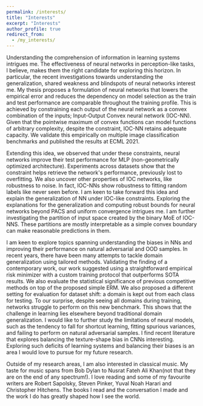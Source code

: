 ```yaml
---
permalink: /interests/
title: "Interests"
excerpt: "Interests"
author_profile: true
redirect_from: 
  - /my_interests/
---
```

Understanding the comprehension of information in learning systems intrigues me. The effectiveness of neural networks in perception-like tasks, I believe, makes them the right candidate for exploring this horizon. In particular, the recent investigations towards understanding the generalization, shared weakness and blindspots of neural networks interest me. My thesis proposes a formulation of neural networks that lowers the empirical error and reduces the dependency on model selection as the train and test performance are comparable throughout the training profile. This is achieved by constraining each output of the neural network as a convex combination of the inputs; Input-Output Convex neural network (IOC-NN). Given that the pointwise maximum of convex functions can model functions of arbitrary complexity, despite the constraint, IOC-NN retains adequate capacity. We validate this empirically on multiple image classification benchmarks and published the results at ECML 2021.</br>

Extending this idea, we observed that under these constraints, neural networks improve their test performance for MLP (non-geometrically optimized architecture). Experiments across datasets show that the constraint helps retrieve the network's performance, previously lost to overfitting. We also uncover other properties of IOC networks, like robustness to noise. In fact, IOC-NNs show robustness to fitting random labels like never seen before. I am keen to take forward this idea and explain the generalization of NN under IOC-like constraints. Exploring the explanations for the generalization and computing robust bounds for neural networks beyond PACS and uniform convergence intrigues me. I am further investigating the partition of input space created by the binary MoE of IOC-NNS. These partitions are mostly interpretable as a simple convex boundary can make reasonable predictions in them.</br>

I am keen to explore topics spanning understanding the biases in NNs and improving their performance on natural adversarial and OOD samples. In recent years, there have been many attempts to tackle domain generalization using tailored methods. Validating the finding of a contemporary work, our work suggested using a straightforward empirical risk minimizer with a custom training protocol that outperforms SOTA results. We also evaluate the statistical significance of previous competitive methods on top of the proposed simple ERM. We also proposed a different setting for evaluation for dataset shift: a domain is kept out from each class for testing. To our surprise, despite seeing all domains during training, networks struggle to perform on this new benchmark. This shows that the challenge in learning lies elsewhere beyond traditional domain generalization. I would like to further study the limitations of neural models, such as the tendency to fall for shortcut learning, fitting spurious variances, and failing to perform on natural adversarial samples. I find recent literature that explores balancing the texture-shape bias in CNNs interesting. Exploring such deficits of learning systems and balancing their biases is an area I would love to pursue for my future research. </br>

Outside of my research areas, I am also interested in classical music. My taste for music spans from Bob Dylan to Nusrat Fateh Ali Khan(not that they are on the end of any spectrum!). I love reading and some of my favourite writers are Robert Sapolsky, Steven Pinker, Yuval Noah Harari and Christopher Hitchens. The books I read and the conversation I made and the work I do has greatly shaped how I see the world.
